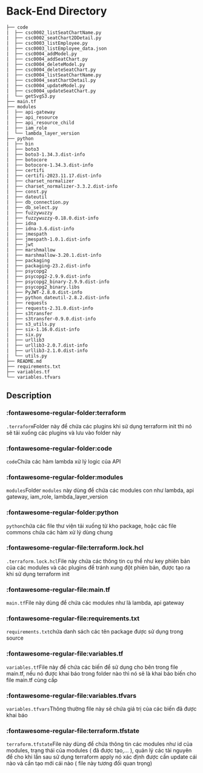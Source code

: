 # Back-End Directory
```
├── code
|  ├── csc0002_listSeatChartName.py
|  ├── csc0002_seatChart2DDetail.py
|  ├── csc0003_listEmployee.py
|  ├── csc0003_listEmployee_data.json
|  ├── csc0004_addModel.py
|  ├── csc0004_addSeatChart.py
|  ├── csc0004_deleteModel.py
|  ├── csc0004_deleteSeatChart.py
|  ├── csc0004_listSeatChartName.py
|  ├── csc0004_seatChartDetail.py
|  ├── csc0004_updateModel.py
|  ├── csc0004_updateSeatChart.py
|  └── getSvgS3.py
├── main.tf
├── modules
|  ├── api-gateway
|  ├── api_resource
|  ├── api_resource_child
|  ├── iam_role
|  └── lambda_layer_version
├── python
|  ├── bin
|  ├── boto3
|  ├── boto3-1.34.3.dist-info
|  ├── botocore
|  ├── botocore-1.34.3.dist-info
|  ├── certifi
|  ├── certifi-2023.11.17.dist-info
|  ├── charset_normalizer
|  ├── charset_normalizer-3.3.2.dist-info
|  ├── const.py
|  ├── dateutil
|  ├── db_connection.py
|  ├── db_select.py
|  ├── fuzzywuzzy
|  ├── fuzzywuzzy-0.18.0.dist-info
|  ├── idna
|  ├── idna-3.6.dist-info
|  ├── jmespath
|  ├── jmespath-1.0.1.dist-info
|  ├── jwt
|  ├── marshmallow
|  ├── marshmallow-3.20.1.dist-info
|  ├── packaging
|  ├── packaging-23.2.dist-info
|  ├── psycopg2
|  ├── psycopg2-2.9.9.dist-info
|  ├── psycopg2_binary-2.9.9.dist-info
|  ├── psycopg2_binary.libs
|  ├── PyJWT-2.8.0.dist-info
|  ├── python_dateutil-2.8.2.dist-info
|  ├── requests
|  ├── requests-2.31.0.dist-info
|  ├── s3transfer
|  ├── s3transfer-0.9.0.dist-info
|  ├── s3_utils.py
|  ├── six-1.16.0.dist-info
|  ├── six.py
|  ├── urllib3
|  ├── urllib3-2.0.7.dist-info
|  ├── urllib3-2.1.0.dist-info
|  └── utils.py
├── README.md
├── requirements.txt
├── variables.tf
└── variables.tfvars

```

## Description
### :fontawesome-regular-folder:terraform
`.terraform`Folder này để chứa các plugins khi sử dụng terraform init thì nó sẽ tải xuống các plugins và lưu vào folder này
### :fontawesome-regular-folder:code
`code`Chứa các hàm lambda xử lý logic của API
### :fontawesome-regular-folder:modules
`modules`Folder `modules` này dùng để chứa các modules con như lambda, api gateway, iam_role, lambda_layer_version
### :fontawesome-regular-folder:python
`python`chứa các file thư viện tải xuống từ kho package, hoặc các file commons chứa các hàm xử lý dùng chung
### :fontawesome-regular-file:terraform.lock.hcl
`.terraform.lock.hcl`File này chứa các thông tin cụ thể như key phiên bản của các modules và các plugins để tránh xung đột phiên bản, được tạo ra khi sử dụng terraform init
### :fontawesome-regular-file:main.tf
`main.tf`File này dùng để chứa các modules như là lambda, api gateway
### :fontawesome-regular-file:requirements.txt
`requirements.txt`chứa danh sách các tên package được sử dụng trong source 
### :fontawesome-regular-file:variables.tf
`variables.tf`File này để chứa các biến để sử dụng cho bên trong file main.tf, nếu nó được khai báo trong folder nào thì nó sẽ là khai báo biến cho file main.tf cùng cấp
### :fontawesome-regular-file:variables.tfvars
`variables.tfvars`Thông thường file này sẽ chứa giá trị của các biến đã được khai báo
### :fontawesome-regular-file:terraform.tfstate
`terraform.tfstate`File này dùng để chứa thông tin các modules như id của modules, trạng thái của modules ( đã được tạo,... ), quản lý các tài nguyên để cho khi lần sau sử dụng terraform apply nó xác định được cần update cái nào và cần tạo mới cái nào ( file này tương đối quan trọng)

